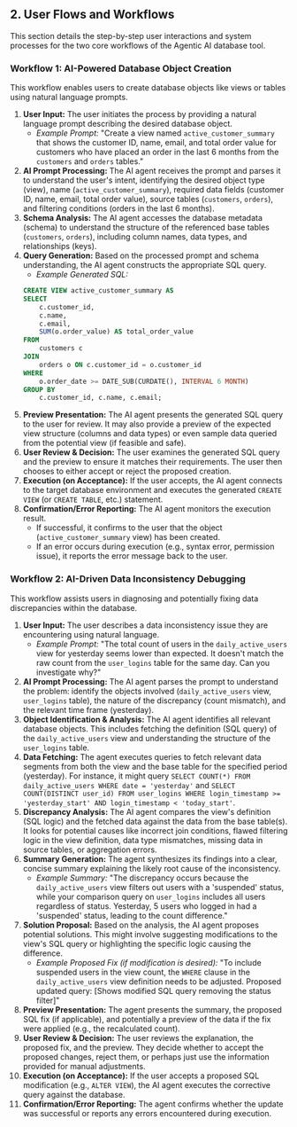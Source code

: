 ## 2. User Flows and Workflows

This section details the step-by-step user interactions and system processes for the two core workflows of the Agentic AI database tool.

### Workflow 1: AI-Powered Database Object Creation

This workflow enables users to create database objects like views or tables using natural language prompts.

1.  **User Input:** The user initiates the process by providing a natural language prompt describing the desired database object. 
    *   *Example Prompt:* "Create a view named `active_customer_summary` that shows the customer ID, name, email, and total order value for customers who have placed an order in the last 6 months from the `customers` and `orders` tables."
2.  **AI Prompt Processing:** The AI agent receives the prompt and parses it to understand the user's intent, identifying the desired object type (view), name (`active_customer_summary`), required data fields (customer ID, name, email, total order value), source tables (`customers`, `orders`), and filtering conditions (orders in the last 6 months).
3.  **Schema Analysis:** The AI agent accesses the database metadata (schema) to understand the structure of the referenced base tables (`customers`, `orders`), including column names, data types, and relationships (keys).
4.  **Query Generation:** Based on the processed prompt and schema understanding, the AI agent constructs the appropriate SQL query. 
    *   *Example Generated SQL:* 
    ```sql
    CREATE VIEW active_customer_summary AS
    SELECT 
        c.customer_id, 
        c.name, 
        c.email, 
        SUM(o.order_value) AS total_order_value
    FROM 
        customers c
    JOIN 
        orders o ON c.customer_id = o.customer_id
    WHERE 
        o.order_date >= DATE_SUB(CURDATE(), INTERVAL 6 MONTH)
    GROUP BY 
        c.customer_id, c.name, c.email;
    ```
5.  **Preview Presentation:** The AI agent presents the generated SQL query to the user for review. It may also provide a preview of the expected view structure (columns and data types) or even sample data queried from the potential view (if feasible and safe).
6.  **User Review & Decision:** The user examines the generated SQL query and the preview to ensure it matches their requirements. The user then chooses to either accept or reject the proposed creation.
7.  **Execution (on Acceptance):** If the user accepts, the AI agent connects to the target database environment and executes the generated `CREATE VIEW` (or `CREATE TABLE`, etc.) statement.
8.  **Confirmation/Error Reporting:** The AI agent monitors the execution result. 
    *   If successful, it confirms to the user that the object (`active_customer_summary` view) has been created.
    *   If an error occurs during execution (e.g., syntax error, permission issue), it reports the error message back to the user.

### Workflow 2: AI-Driven Data Inconsistency Debugging

This workflow assists users in diagnosing and potentially fixing data discrepancies within the database.

1.  **User Input:** The user describes a data inconsistency issue they are encountering using natural language.
    *   *Example Prompt:* "The total count of users in the `daily_active_users` view for yesterday seems lower than expected. It doesn't match the raw count from the `user_logins` table for the same day. Can you investigate why?"
2.  **AI Prompt Processing:** The AI agent parses the prompt to understand the problem: identify the objects involved (`daily_active_users` view, `user_logins` table), the nature of the discrepancy (count mismatch), and the relevant time frame (yesterday).
3.  **Object Identification & Analysis:** The AI agent identifies all relevant database objects. This includes fetching the definition (SQL query) of the `daily_active_users` view and understanding the structure of the `user_logins` table.
4.  **Data Fetching:** The agent executes queries to fetch relevant data segments from both the view and the base table for the specified period (yesterday). For instance, it might query `SELECT COUNT(*) FROM daily_active_users WHERE date = 'yesterday'` and `SELECT COUNT(DISTINCT user_id) FROM user_logins WHERE login_timestamp >= 'yesterday_start' AND login_timestamp < 'today_start'`.
5.  **Discrepancy Analysis:** The AI agent compares the view's definition (SQL logic) and the fetched data against the data from the base table(s). It looks for potential causes like incorrect join conditions, flawed filtering logic in the view definition, data type mismatches, missing data in source tables, or aggregation errors.
6.  **Summary Generation:** The agent synthesizes its findings into a clear, concise summary explaining the likely root cause of the inconsistency.
    *   *Example Summary:* "The discrepancy occurs because the `daily_active_users` view filters out users with a 'suspended' status, while your comparison query on `user_logins` includes all users regardless of status. Yesterday, 5 users who logged in had a 'suspended' status, leading to the count difference."
7.  **Solution Proposal:** Based on the analysis, the AI agent proposes potential solutions. This might involve suggesting modifications to the view's SQL query or highlighting the specific logic causing the difference.
    *   *Example Proposed Fix (if modification is desired):* "To include suspended users in the view count, the `WHERE` clause in the `daily_active_users` view definition needs to be adjusted. Proposed updated query: [Shows modified SQL query removing the status filter]"
8.  **Preview Presentation:** The agent presents the summary, the proposed SQL fix (if applicable), and potentially a preview of the data if the fix were applied (e.g., the recalculated count).
9.  **User Review & Decision:** The user reviews the explanation, the proposed fix, and the preview. They decide whether to accept the proposed changes, reject them, or perhaps just use the information provided for manual adjustments.
10. **Execution (on Acceptance):** If the user accepts a proposed SQL modification (e.g., `ALTER VIEW`), the AI agent executes the corrective query against the database.
11. **Confirmation/Error Reporting:** The agent confirms whether the update was successful or reports any errors encountered during execution.
